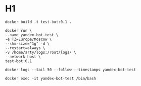 
# H1

```shell script
docker build -t test-bot:0.1 .
```

```shell script
docker run \                  
--name yandex-bot-test \
-e TZ=Europe/Moscow \
--shm-size="1g" -d \
--restart=always \
-v /home/arty/logs:/root/logs/ \
--network host \
test-bot:0.1
```

```shell script
docker logs --tail 50 --follow --timestamps yandex-bot-test
```

```shell script
docker exec -it yandex-bot-test /bin/bash
```
